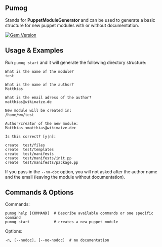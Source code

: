 ## Pumog

Stands for **PuppetModuleGenerator** and can be used to generate a basic structure for new puppet modules with or without documentation.

[![Gem Version](https://badge.fury.io/rb/pumog.svg)](http://badge.fury.io/rb/pumog)


## Usage & Examples

Run `pumog start` and it will generate the following directory structure:

    What is the name of the module?
    test

    What is the name of the author?
    Matthias

    What is the email adress of the author?
    matthias@wikimatze.de

    New module will be created in:
    /home/wm/test

    Author/creator of the new module:
    Matthias <matthias@wikimatze.de>

    Is this correct? [y|n]:

    create  test/files
    create  test/templates
    create  test/manifests
    create  test/manifests/init.pp
    create  test/manifests/package.pp


If you pass in the `--no-doc` option, you will not asked after the author name and the email (leaving the module without
documentation).


## Commands & Options

Commands:


    pumog help [COMMAND]  # Describe available commands or one specific command
    pumog start           # creates a new puppet module


Options:


    -n, [--nodoc], [--no-nodoc]  # no documentation


